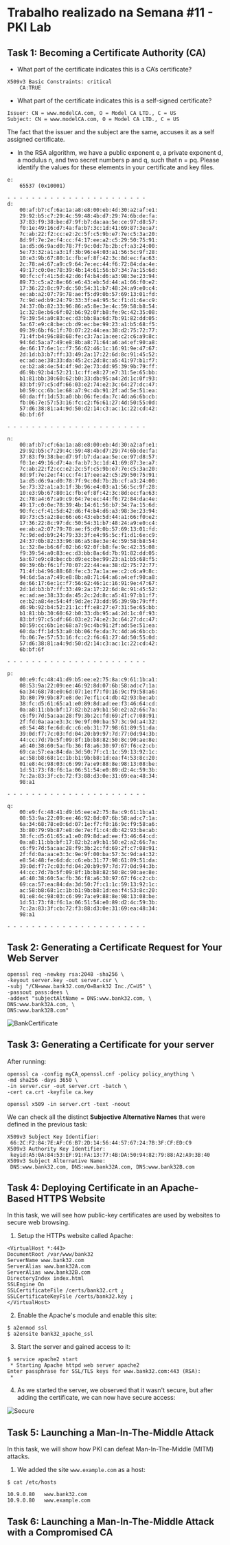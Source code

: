 # Trabalho realizado na Semana #11 - PKI Lab

## Task 1: Becoming a Certificate Authority (CA)

- What part of the certificate indicates this is a CA’s certificate?
```
X509v3 Basic Constraints: critical
    CA:TRUE
```

- What part of the certificate indicates this is a self-signed certificate?

```
Issuer: CN = www.modelCA.com, O = Model CA LTD., C = US
Subject: CN = www.modelCA.com, O = Model CA LTD., C = US

```

The fact that the issuer and the subject are the same, accuses it as a self assigned certificate.

- In the RSA algorithm, we have a public exponent e, a private exponent d, a modulus n, and two secret
numbers p and q, such that n = pq. Please identify the values for these elements in your certificate
and key files.

```
e: 
    65537 (0x10001)

- - - - - - - - - - - - - - - - - - - - - - -
d:
    00:af:b7:cf:6a:1a:a8:e8:00:eb:4d:30:a2:af:e1:
    29:92:b5:c7:29:4c:59:48:4b:d7:29:74:6b:de:fa:
    37:83:f9:38:be:d7:9f:b7:da:aa:5e:ce:97:d8:57:
    f0:1e:49:16:d7:4a:fa:b7:3c:1d:41:69:87:3e:a7:
    7c:ab:22:f2:cc:e2:2c:5f:c5:9b:e7:7e:c5:3a:20:
    8d:9f:7e:2e:f4:cc:f4:17:ee:a2:c5:29:50:75:91:
    1a:d5:d6:9a:d0:78:7f:9c:0d:7b:2b:cf:a3:24:00:
    5e:73:32:a1:a3:1f:3b:96:e4:03:a1:56:5c:9f:28:
    10:e3:9b:67:80:1c:fb:ef:8f:42:3c:8d:ec:fa:63:
    2c:78:a4:67:a9:c9:64:7e:ec:44:f6:72:84:da:4e:
    49:17:c0:0e:78:39:4b:14:61:56:b7:34:7a:15:6d:
    90:fc:cf:41:5d:42:d6:f4:b4:d6:a3:98:3e:23:94:
    89:73:c5:a2:8e:66:e6:43:eb:5d:44:a1:66:f0:e2:
    17:36:22:8c:97:dc:50:54:31:b7:48:24:a9:e0:c4:
    ee:ab:a2:07:79:78:ae:f5:d9:0b:57:69:13:01:fd:
    7c:9d:ed:b9:24:79:33:3f:e4:95:5c:f1:d1:6e:c9:
    24:37:0b:82:33:96:86:a5:8e:3e:4c:59:58:b8:54:
    1c:32:8e:b6:6f:02:b6:92:0f:b8:fe:9c:42:35:08:
    f9:39:54:a0:83:ec:d3:bb:8a:6d:7b:91:82:dd:05:
    5a:67:e9:c8:be:cb:d9:ec:be:99:23:a1:b5:68:f5:
    09:39:6b:f6:1f:70:07:22:44:ea:38:d2:75:72:77:
    71:4f:b4:96:88:68:fe:c3:7a:1a:ee:c2:c6:a9:8c:
    94:6d:5a:a7:49:e8:8b:a8:71:64:a6:a4:ef:90:a8:
    de:66:17:6e:1c:f7:56:62:46:1c:16:91:9e:47:67:
    2d:1d:b3:b7:ff:33:49:2a:17:22:6d:8c:91:45:52:
    ec:ad:ae:38:33:da:45:2c:2d:8c:a5:41:97:b1:f7:
    ce:b2:a8:4e:54:4f:9d:2e:73:dd:95:39:9b:79:ff:
    d6:9b:92:b4:52:21:1c:ff:e8:27:e7:31:5e:65:bb:
    b1:81:bb:30:60:62:b0:33:db:95:a4:2d:1c:0f:93:
    83:bf:97:c5:df:66:03:e2:74:e2:3c:64:27:dc:47:
    b0:59:cc:6b:1e:68:a7:9c:4b:91:2f:ad:5e:51:ea:
    60:da:ff:1d:53:a0:bb:06:fe:da:7c:4d:a6:6b:cb:
    fb:06:7e:57:53:16:fc:c2:f6:61:27:4d:50:55:0d:
    57:d6:38:81:a4:9d:50:d2:14:c3:ac:1c:22:cd:42:
    6b:bf:6f

- - - - - - - - - - - - - - - - - - - - - - -

n:
    00:af:b7:cf:6a:1a:a8:e8:00:eb:4d:30:a2:af:e1:
    29:92:b5:c7:29:4c:59:48:4b:d7:29:74:6b:de:fa:
    37:83:f9:38:be:d7:9f:b7:da:aa:5e:ce:97:d8:57:
    f0:1e:49:16:d7:4a:fa:b7:3c:1d:41:69:87:3e:a7:
    7c:ab:22:f2:cc:e2:2c:5f:c5:9b:e7:7e:c5:3a:20:
    8d:9f:7e:2e:f4:cc:f4:17:ee:a2:c5:29:50:75:91:
    1a:d5:d6:9a:d0:78:7f:9c:0d:7b:2b:cf:a3:24:00:
    5e:73:32:a1:a3:1f:3b:96:e4:03:a1:56:5c:9f:28:
    10:e3:9b:67:80:1c:fb:ef:8f:42:3c:8d:ec:fa:63:
    2c:78:a4:67:a9:c9:64:7e:ec:44:f6:72:84:da:4e:
    49:17:c0:0e:78:39:4b:14:61:56:b7:34:7a:15:6d:
    90:fc:cf:41:5d:42:d6:f4:b4:d6:a3:98:3e:23:94:
    89:73:c5:a2:8e:66:e6:43:eb:5d:44:a1:66:f0:e2:
    17:36:22:8c:97:dc:50:54:31:b7:48:24:a9:e0:c4:
    ee:ab:a2:07:79:78:ae:f5:d9:0b:57:69:13:01:fd:
    7c:9d:ed:b9:24:79:33:3f:e4:95:5c:f1:d1:6e:c9:
    24:37:0b:82:33:96:86:a5:8e:3e:4c:59:58:b8:54:
    1c:32:8e:b6:6f:02:b6:92:0f:b8:fe:9c:42:35:08:
    f9:39:54:a0:83:ec:d3:bb:8a:6d:7b:91:82:dd:05:
    5a:67:e9:c8:be:cb:d9:ec:be:99:23:a1:b5:68:f5:
    09:39:6b:f6:1f:70:07:22:44:ea:38:d2:75:72:77:
    71:4f:b4:96:88:68:fe:c3:7a:1a:ee:c2:c6:a9:8c:
    94:6d:5a:a7:49:e8:8b:a8:71:64:a6:a4:ef:90:a8:
    de:66:17:6e:1c:f7:56:62:46:1c:16:91:9e:47:67:
    2d:1d:b3:b7:ff:33:49:2a:17:22:6d:8c:91:45:52:
    ec:ad:ae:38:33:da:45:2c:2d:8c:a5:41:97:b1:f7:
    ce:b2:a8:4e:54:4f:9d:2e:73:dd:95:39:9b:79:ff:
    d6:9b:92:b4:52:21:1c:ff:e8:27:e7:31:5e:65:bb:
    b1:81:bb:30:60:62:b0:33:db:95:a4:2d:1c:0f:93:
    83:bf:97:c5:df:66:03:e2:74:e2:3c:64:27:dc:47:
    b0:59:cc:6b:1e:68:a7:9c:4b:91:2f:ad:5e:51:ea:
    60:da:ff:1d:53:a0:bb:06:fe:da:7c:4d:a6:6b:cb:
    fb:06:7e:57:53:16:fc:c2:f6:61:27:4d:50:55:0d:
    57:d6:38:81:a4:9d:50:d2:14:c3:ac:1c:22:cd:42:
    6b:bf:6f

- - - - - - - - - - - - - - - - - - - - - - -

p:
    00:e9:fc:48:41:d9:b5:ee:e2:75:8a:c9:61:1b:a1:
    08:53:9a:22:09:ee:46:92:8d:07:6b:58:ad:c7:1a:
    6a:34:68:78:e0:6d:07:1e:f7:f0:16:9c:f9:58:a6:
    3b:80:79:9b:87:e8:de:7e:f1:c4:db:42:93:be:ab:
    38:fc:d5:61:65:a1:e0:89:8d:ad:ee:f3:46:64:cd:
    0a:a8:11:bb:bf:17:82:b2:a9:b1:50:e2:a2:66:7a:
    c6:f9:7d:5a:aa:28:f9:3b:2c:fd:69:2f:c7:08:91:
    2f:fd:0a:aa:e3:3c:9e:9f:00:ba:57:3c:9d:a4:32:
    e8:54:48:fe:6d:dc:c6:eb:31:77:98:61:89:51:da:
    39:0d:f7:7c:03:fd:04:20:b9:97:7d:77:0d:94:3b:
    44:cc:7d:7b:5f:09:8f:1b:b8:82:50:8c:90:ae:8e:
    a6:40:38:60:5a:fb:36:f8:a6:30:97:67:f6:c2:cb:
    69:ca:57:ea:84:da:3d:50:7f:c1:1c:59:13:92:1c:
    ac:58:b8:68:1c:1b:b1:9b:b8:1d:ea:f4:53:8c:20:
    01:e8:4c:98:03:c6:99:7a:e9:88:8e:98:13:08:be:
    1d:51:73:f8:f6:1a:06:51:54:e0:89:d2:4c:59:3b:
    7c:2a:83:3f:cb:72:f3:88:d3:0e:31:69:ea:48:34:
    98:a1

- - - - - - - - - - - - - - - - - - - - - - -

q:
    00:e9:fc:48:41:d9:b5:ee:e2:75:8a:c9:61:1b:a1:
    08:53:9a:22:09:ee:46:92:8d:07:6b:58:ad:c7:1a:
    6a:34:68:78:e0:6d:07:1e:f7:f0:16:9c:f9:58:a6:
    3b:80:79:9b:87:e8:de:7e:f1:c4:db:42:93:be:ab:
    38:fc:d5:61:65:a1:e0:89:8d:ad:ee:f3:46:64:cd:
    0a:a8:11:bb:bf:17:82:b2:a9:b1:50:e2:a2:66:7a:
    c6:f9:7d:5a:aa:28:f9:3b:2c:fd:69:2f:c7:08:91:
    2f:fd:0a:aa:e3:3c:9e:9f:00:ba:57:3c:9d:a4:32:
    e8:54:48:fe:6d:dc:c6:eb:31:77:98:61:89:51:da:
    39:0d:f7:7c:03:fd:04:20:b9:97:7d:77:0d:94:3b:
    44:cc:7d:7b:5f:09:8f:1b:b8:82:50:8c:90:ae:8e:
    a6:40:38:60:5a:fb:36:f8:a6:30:97:67:f6:c2:cb:
    69:ca:57:ea:84:da:3d:50:7f:c1:1c:59:13:92:1c:
    ac:58:b8:68:1c:1b:b1:9b:b8:1d:ea:f4:53:8c:20:
    01:e8:4c:98:03:c6:99:7a:e9:88:8e:98:13:08:be:
    1d:51:73:f8:f6:1a:06:51:54:e0:89:d2:4c:59:3b:
    7c:2a:83:3f:cb:72:f3:88:d3:0e:31:69:ea:48:34:
    98:a1

- - - - - - - - - - - - - - - - - - - - - - -
```

## Task 2: Generating a Certificate Request for Your Web Server

```
openssl req -newkey rsa:2048 -sha256 \
-keyout server.key -out server.csr \
-subj "/CN=www.bank32.com/O=Bank32 Inc./C=US" \
-passout pass:dees \
-addext "subjectAltName = DNS:www.bank32.com, \
DNS:www.bank32A.com, \
DNS:www.bank32B.com"
```

![BankCertificate](/Logbooks/img/Week11/PKI_-_task2.png)

## Task 3: Generating a Certificate for your server

After running:
```
openssl ca -config myCA_openssl.cnf -policy policy_anything \
-md sha256 -days 3650 \
-in server.csr -out server.crt -batch \
-cert ca.crt -keyfile ca.key
```

```
openssl x509 -in server.crt -text -noout
```

We can check all the distinct **Subjective Alternative Names** that were defined in the previous task:

```
X509v3 Subject Key Identifier: 
 66:2C:F2:84:7E:AF:C6:B7:2D:14:56:44:57:67:24:7B:3F:CF:ED:C9
X509v3 Authority Key Identifier: 
 keyid:A5:0A:84:53:EF:91:FA:13:77:4B:DA:50:94:82:79:88:A2:A9:3B:40
X509v3 Subject Alternative Name: 
 DNS:www.bank32.com, DNS:www.bank32A.com, DNS:www.bank32B.com
```

## Task 4: Deploying Certificate in an Apache-Based HTTPS Website

In this task, we will see how public-key certificates are used by websites to secure web browsing.

1. Setup the HTTPs website called Apache:

```
<VirtualHost *:443>
DocumentRoot /var/www/bank32
ServerName www.bank32.com
ServerAlias www.bank32A.com
ServerAlias www.bank32B.com
DirectoryIndex index.html
SSLEngine On
SSLCertificateFile /certs/bank32.crt ¿
SSLCertificateKeyFile /certs/bank32.key ¡
</VirtualHost>
```

2. Enable the Apache's module and enable this site:
```
$ a2enmod ssl
$ a2ensite bank32_apache_ssl
```

3. Start the server and gained access to it:
```
$ service apache2 start
 * Starting Apache httpd web server apache2
Enter passphrase for SSL/TLS keys for www.bank32.com:443 (RSA):
 *
```

4. As we started the server, we observed that it wasn't secure, but after adding the certificate, we can now have secure access:

![Secure]()

## Task 5: Launching a Man-In-The-Middle Attack

In this task, we will show how PKI can defeat Man-In-The-Middle (MITM) attacks. 

1. We added the site `www.example.com` as a host:
``` 
$ cat /etc/hosts

10.9.0.80	www.bank32.com
10.9.0.80	www.example.com
``` 

## Task 6: Launching a Man-In-The-Middle Attack with a Compromised CA
